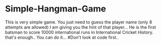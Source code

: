 # Simple-Hangman-Game
This is very simple game. You just need to guess the player name (only 8 attempts are allowed) I am giving you the hint of that player...
He is the first batsman to score 10000 international runs in International Cricket History.
that's enough..
You can do it...
#Don't look at code first..
